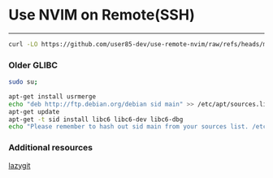 # Use NVIM on Remote(SSH)
---
```bash
curl -LO https://github.com/user85-dev/use-remote-nvim/raw/refs/heads/main/setup-nvim.sh; chmod a+x setup-nvim.sh; ./setup-nvim.sh
```

### Older GLIBC
```bash
sudo su;

apt-get install usrmerge
echo "deb http://ftp.debian.org/debian sid main" >> /etc/apt/sources.list
apt-get update
apt-get -t sid install libc6 libc6-dev libc6-dbg
echo "Please remember to hash out sid main from your sources list. /etc/apt/sources.list"
```

### Additional resources
[lazygit](https://github.com/jesseduffield/lazygit?tab=readme-ov-file#debian-and-ubuntu)
